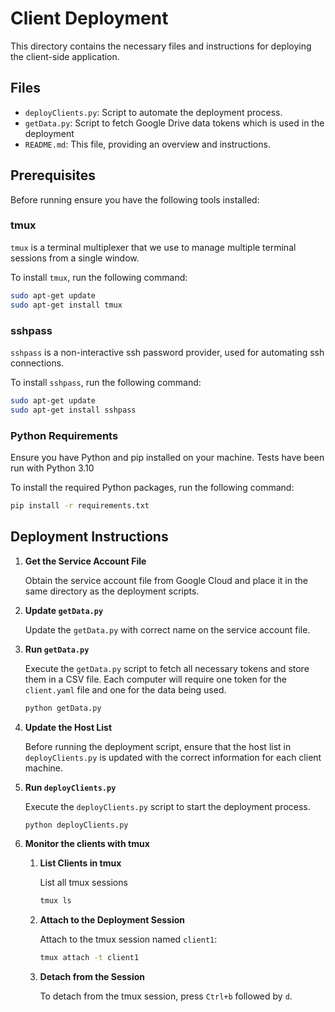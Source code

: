 # Client Deployment

This directory contains the necessary files and instructions for deploying the client-side application.

## Files

- `deployClients.py`: Script to automate the deployment process.
- `getData.py`: Script to fetch Google Drive data tokens which is used in the deployment
- `README.md`: This file, providing an overview and instructions.

## Prerequisites

Before running ensure you have the following tools installed:

### tmux

`tmux` is a terminal multiplexer that we use to manage multiple terminal sessions from a single window.

To install `tmux`, run the following command:

```sh
sudo apt-get update
sudo apt-get install tmux
```

### sshpass

`sshpass` is a non-interactive ssh password provider, used for automating ssh connections.

To install `sshpass`, run the following command:

```sh
sudo apt-get update
sudo apt-get install sshpass
```

### Python Requirements

Ensure you have Python and pip installed on your machine. Tests have been run with Python 3.10

To install the required Python packages, run the following command:

```sh
pip install -r requirements.txt
```

## Deployment Instructions

1. **Get the Service Account File**
   
   Obtain the service account file from Google Cloud and place it in the same directory as the deployment scripts.

2. **Update `getData.py`**
   
   Update the `getData.py` with correct name on the service account file.

3. **Run `getData.py`**
   
   Execute the `getData.py` script to fetch all necessary tokens and store them in a CSV file. Each computer will require one token for the `client.yaml` file and one for the data being used.

   ```sh
   python getData.py
   ```

4. **Update the Host List**
   
   Before running the deployment script, ensure that the host list in `deployClients.py` is updated with the correct information for each client machine.

5. **Run `deployClients.py`**
   
   Execute the `deployClients.py` script to start the deployment process. 

   ```sh
   python deployClients.py
   ```

6. **Monitor the clients with tmux**

    1. **List Clients in tmux**

        List all tmux sessions

        ```sh
        tmux ls
        ```

    2. **Attach to the Deployment Session**

        Attach to the tmux session named `client1`:

        ```sh
        tmux attach -t client1
        ```

    3. **Detach from the Session**

        To detach from the tmux session, press `Ctrl+b` followed by `d`.


